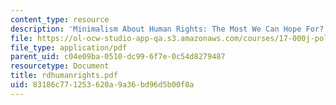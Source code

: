 ```yaml
---
content_type: resource
description: 'Minimalism About Human Rights: The Most We Can Hope For?'
file: https://ol-ocw-studio-app-qa.s3.amazonaws.com/courses/17-000j-political-philosophy-global-justice-spring-2003/83186c771253620a9a36bd96d5b00f8a_rdhumanrights.pdf
file_type: application/pdf
parent_uid: c04e09ba-0510-dc99-6f7e-0c54d8279487
resourcetype: Document
title: rdhumanrights.pdf
uid: 83186c77-1253-620a-9a36-bd96d5b00f8a
---
```

